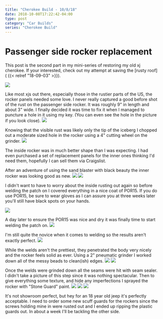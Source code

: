 ```yaml
---
title: "Cherokee Build - 10/8/18"
date: 2018-10-08T17:22:42-04:00
type: post
category: "Car Builds"
series: "Cherokee Build"
---
```


# Passenger side rocker replacement

This post is the second part in my mini-series of restoring my old xj cherokee. If your interested, check out my attempt at saving the [rusty roof]( {{< relref "18-09-03" >}}).

![](images/1.jpg)

Like most xjs out there, especially those in the rustier parts of the US, the rocker panels needed some love. I never really captured a good before shot of the rust on the passenger side rocker. It was roughly 9" in length and about 3" wide. I finally decided it was time to fix it when I managed to puncture a hole in it using my key. (You can even see the hole in the picture if you look close).
![](images/2.jpg)

Knowing that the visible rust was likely only the tip of the iceberg I chopped out a moderate sized hole in the rocker using a 4" cutting wheel on the grinder.
![](images/3.jpg)

The inside rocker was in much better shape than I was expecting. I had even purchased a set of replacement panels for the inner ones thinking I'd need them, hopefully I can sell them via Craigslist.

After an adventure of using the sand blaster with black beauty the inner rocker was looking good as new.
![](images/4.jpg)
![](images/5.jpg)

I didn't want to have to worry about the inside rusting out again so before welding the patch on I covered everything in a nice coat of POR15. If you do use POR15, be sure to wear gloves as I can assure you at three weeks later you'll still have black spots on your hands.

![](images/6.jpg)

A day later to ensure the POR15 was nice and dry it was finally time to start welding the patch on.
![](images/7.jpg)

I'm still quite the novice when it comes to welding so the results aren't exactly perfect.
![](images/8.jpg)

While the welds aren't the prettiest, they penetrated the body very nicely and the rocker feels solid as ever. Using a 2" pneumatic grinder I worked down all of the messy beads to clean(ish) edges.
![](images/10.jpg)
![](images/11.jpg)

Once the welds were grinded down all the seams were hit with seam sealer. I didn't take a picture of this step since it was nothing spectacular. Then to give everything some texture, and hide any imperfections I sprayed the rocker with "Stone Guard" paint.
![](images/12.jpg)
![](images/13.jpg)
![](images/14.jpg)

It's not showroom perfect, but hey for an 18 year old jeep it's perfectly acceptable. I need to order some new scuff guards for the rockers since the screws holding mine in were rusted out and I ended up ripping the plastic guards out. In about a week I'll be tackling the other side.
